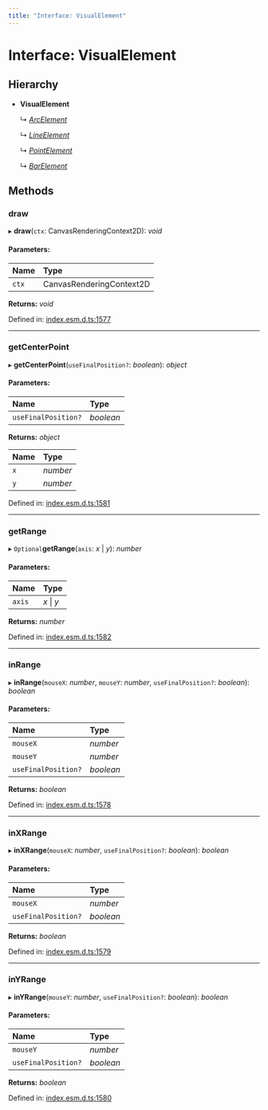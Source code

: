 ```yaml
---
title: "Interface: VisualElement"
---
```


# Interface: VisualElement

## Hierarchy

* **VisualElement**

  ↳ [*ArcElement*](arcelement.md)

  ↳ [*LineElement*](lineelement.md)

  ↳ [*PointElement*](pointelement.md)

  ↳ [*BarElement*](barelement.md)

## Methods

### draw

▸ **draw**(`ctx`: CanvasRenderingContext2D): *void*

#### Parameters:

Name | Type |
:------ | :------ |
`ctx` | CanvasRenderingContext2D |

**Returns:** *void*

Defined in: [index.esm.d.ts:1577](https://github.com/chartjs/Chart.js/blob/b319f2cf/types/index.esm.d.ts#L1577)

___

### getCenterPoint

▸ **getCenterPoint**(`useFinalPosition?`: *boolean*): *object*

#### Parameters:

Name | Type |
:------ | :------ |
`useFinalPosition?` | *boolean* |

**Returns:** *object*

Name | Type |
:------ | :------ |
`x` | *number* |
`y` | *number* |

Defined in: [index.esm.d.ts:1581](https://github.com/chartjs/Chart.js/blob/b319f2cf/types/index.esm.d.ts#L1581)

___

### getRange

▸ `Optional`**getRange**(`axis`: *x* \| *y*): *number*

#### Parameters:

Name | Type |
:------ | :------ |
`axis` | *x* \| *y* |

**Returns:** *number*

Defined in: [index.esm.d.ts:1582](https://github.com/chartjs/Chart.js/blob/b319f2cf/types/index.esm.d.ts#L1582)

___

### inRange

▸ **inRange**(`mouseX`: *number*, `mouseY`: *number*, `useFinalPosition?`: *boolean*): *boolean*

#### Parameters:

Name | Type |
:------ | :------ |
`mouseX` | *number* |
`mouseY` | *number* |
`useFinalPosition?` | *boolean* |

**Returns:** *boolean*

Defined in: [index.esm.d.ts:1578](https://github.com/chartjs/Chart.js/blob/b319f2cf/types/index.esm.d.ts#L1578)

___

### inXRange

▸ **inXRange**(`mouseX`: *number*, `useFinalPosition?`: *boolean*): *boolean*

#### Parameters:

Name | Type |
:------ | :------ |
`mouseX` | *number* |
`useFinalPosition?` | *boolean* |

**Returns:** *boolean*

Defined in: [index.esm.d.ts:1579](https://github.com/chartjs/Chart.js/blob/b319f2cf/types/index.esm.d.ts#L1579)

___

### inYRange

▸ **inYRange**(`mouseY`: *number*, `useFinalPosition?`: *boolean*): *boolean*

#### Parameters:

Name | Type |
:------ | :------ |
`mouseY` | *number* |
`useFinalPosition?` | *boolean* |

**Returns:** *boolean*

Defined in: [index.esm.d.ts:1580](https://github.com/chartjs/Chart.js/blob/b319f2cf/types/index.esm.d.ts#L1580)
